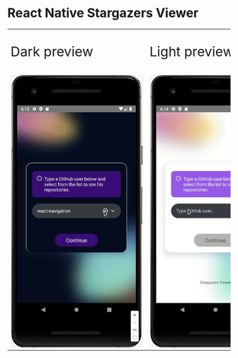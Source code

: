 # React Native Stargazers Viewer 
 

<table style="margin-left:auto;margin-right:auto;">
 <tr>
    <td><p style="font-size:30px">Dark preview</p></td>
    <td><p style="font-size:30px">Light preview</p></td>
 </tr>
 <tr>
    <td>
        <!-- <a href="https://github.com/cklinx/StargazersViewer">
            <img alt="light preview" src="./resources/dark-preview.gif" width="276" height="451" />
        </a> -->
        <img style="max-width: 300px;" src="./resources/dark-preview.gif" />
    </td>
    <td>
        <!-- <a href="https://github.com/cklinx/StargazersViewer">
            <img alt="light preview" src="./resources/ligth-preview.gif" width="276" height="451" />
        </a> -->
        <img style="max-width: 300px;" src="./resources/ligth-preview.gif" />
    </td>
 </tr>
</table>
